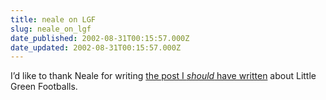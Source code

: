 ```yaml
---
title: neale on LGF
slug: neale_on_lgf
date_published: 2002-08-31T00:15:57.000Z
date_updated: 2002-08-31T00:15:57.000Z
---
```


I’d like to thank Neale for writing [the post I *should* have written](http://www.wrongwaygoback.com/wetlogarchive/archive.asp?2002_08_25_archive.html) about Little Green Footballs.
